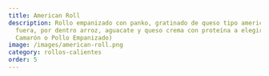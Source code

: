 ```yaml
---
title: American Roll
description: Rollo empanizado con panko, gratinado de queso tipo americano por
  fuera, por dentro arroz, aguacate y queso crema con proteína a elegir (Surimi,
  Camarón o Pollo Empanizado)
image: /images/american-roll.png
category: rollos-calientes
order: 5
---
```

